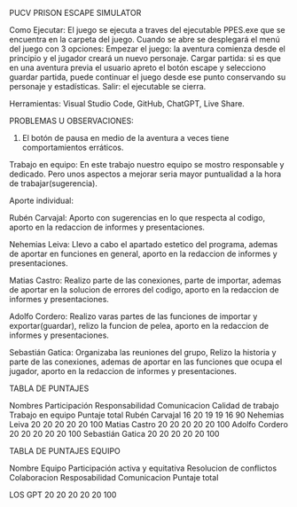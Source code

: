 PUCV PRISON ESCAPE SIMULATOR

Como Ejecutar:
El juego se ejecuta a traves del ejecutable PPES.exe que se encuentra en la carpeta del juego.
Cuando se abre se desplegará el menú del juego con 3 opciones:
Empezar el juego: la aventura comienza desde el principio y el jugador creará un nuevo personaje.
Cargar partida: si es que en una aventura previa el usuario apreto el botón escape y selecciono guardar partida, puede continuar el juego desde ese punto conservando su personaje y estadísticas.
Salir: el ejecutable se cierra.

Herramientas: Visual Studio Code, GitHub, ChatGPT, Live Share.

PROBLEMAS U OBSERVACIONES:
1. El botón de pausa en medio de la aventura a veces tiene comportamientos erráticos.

Trabajo en equipo:
En este trabajo nuestro equipo se mostro responsable y dedicado. Pero unos aspectos a mejorar seria mayor puntualidad a la hora de trabajar(sugerencia).


Aporte individual: 

Rubén Carvajal: Aporto con sugerencias en lo que respecta al codigo, aporto en la redaccion de informes y presentaciones.

Nehemias Leiva: Llevo a cabo el apartado estetico del programa, ademas de aportar en funciones en general, aporto en la redaccion de informes y presentaciones.

Matias Castro: Realizo parte de las conexiones, parte de importar, ademas de aportar en la solucion de errores del codigo, aporto en la redaccion de informes y presentaciones.

Adolfo Cordero: Realizo varas partes de las funciones de importar y exportar(guardar), relizo la funcion de pelea, aporto en la redaccion de informes y presentaciones. 

Sebastián Gatica: Organizaba las reuniones del grupo, Relizo la historia y parte de las conexiones, ademas de aportar en las funciones que ocupa el jugador, aporto en la redaccion de informes y presentaciones.


TABLA DE PUNTAJES

  Nombres             Participación      Responsabilidad         Comunicacion    Calidad de trabajo     Trabajo en equipo     Puntaje total
  Rubén Carvajal             16                20                    19                     19                  16                  90
  Nehemias Leiva             20                20                    20                     20                  20                  100
  Matias Castro              20                20                    20                     20                  20                  100
  Adolfo Cordero             20                20                    20                     20                  20                  100
  Sebastián Gatica           20                20                    20                     20                  20                  100

TABLA DE PUNTAJES EQUIPO

  Nombre Equipo         Participación activa y equitativa       Resolucion de conflictos       Colaboracion          Resposabilidad          Comunicacion        Puntaje total

  LOS GPT                               20                                  20                       20                    20                        20                 100  
  